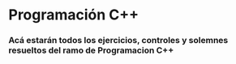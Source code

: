# Programación C++

### Acá estarán todos los ejercicios, controles y solemnes resueltos del ramo de Programacion C++
